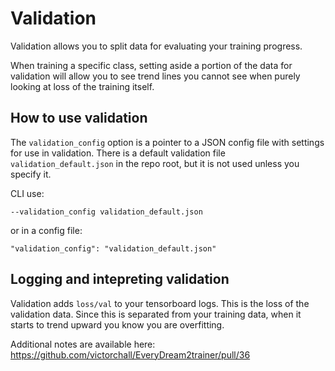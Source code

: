 # Validation

Validation allows you to split data for evaluating your training progress.  

When training a specific class, setting aside a portion of the data for validation will allow you to see trend lines you cannot see when purely looking at loss of the training itself.

## How to use validation

The `validation_config` option is a pointer to a JSON config file with settings for use in validation.  There is a default validation file `validation_default.json` in the repo root, but it is not used unless you specify it.  

CLI use:

    --validation_config validation_default.json

or in a config file:

    "validation_config": "validation_default.json"

## Logging and intepreting validation

Validation adds `loss/val` to your tensorboard logs.  This is the loss of the validation data.  Since this is separated from your training data, when it starts to trend upward you know you are overfitting.  

Additional notes are available here: https://github.com/victorchall/EveryDream2trainer/pull/36